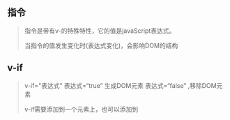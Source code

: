## 指令

> 指令是带有v-的特殊特性，它的值是javaScript表达式。
>
> 当指令的值发生变化时(表达式变化)，会影响DOM的结构

## v-if

> v-if="表达式"   表达式=“true” 生成DOM元素  表达式=“false” ,移除DOM元素
>
> v-if需要添加到一个元素上，也可以添加到<template>元素上，这样就会切换多个元素

```javascript
<template v-if = "ok">
    <h1>Title1</h1>
	<h1>Title2</h1>
</template>

data:{
    ok:true
}
```

## v-show

> 与v-if有点小差别，v-show表达式的值如果为false,元素会被隐藏，但不会被移除。style="display:none"
>
> v-show的元素在一开始就会被编译，它的操作可以理解为CSS的切换。而v-if如果初始渲染的时候条件为假，不会被编译。v-if有更高的切换消耗，v-show有更高的初始渲染消耗。
>
> v-show不支持template语法

## v-else

> 必须跟着v-if/v-show

```javascript
<div v-if="type === 'A'">
	 A
</div>
<div v-else-if="type === 'B'">
	B
</div>
<div v-else-if="type === 'C'">
	C
</div>
<div v-else>
	Not A/B/C
</div>

data:{
    type:'D'
}
```

## v-model

> 1、在`input`、`select`、`text`、`checkbox`、`radio`等表单元素上进行数据双向绑定
>
> 2、v-model后添加多个参数（`number`、`lazy`、`debounce`）
>
> 3、`v-model` 会忽略所有表单元素的 `value`、`checked`、`selected` 特性的初始值而总是将 Vue 实例的数据作为数据来源。你应该通过 JavaScript 在组件的 `data` 选项中声明初始值。

### text

> text的v-model绑定的是一个text字符串

```javascript
	<input type="text" v-model="name" placeholder="请输入......">
	<textarea v-model="age" placeholder="请输入......"></textarea>
 	<p>Message is: {{name}}</p>
    <p>Age is: {{age}}</p>
    data:{
        //总是将vue实例的数据作为数据来源
         	name:"",
            age:20
         },
```

````javascript
  <input type="text"  v-model="name" value="???" placeholder="请输入......">
 //即便Input中有value属性，但Input中的值还是与name进行绑定
````

### checkbox

> 复选框的v-model绑定的是一个布尔值，即是否勾选。（X） 这种说法其实是不准确 的
>
> 

- 单个复选框

  ```javascript
  <input type="checkbox"  v-model="checked">
  <label for="checkbox">{{checked}}</label>
   data:{
            checked:false
          },
  ```

- 多个复选框

  + 例1

    ```javascript
    <input type="checkbox"  value="flash" v-model="bizLines"><label for="flash">快车</label>
    <input type="checkbox"  value="premium"  v-model="bizLines"><label for="premium">专车</label>
    <input type="checkbox"  value="bus"  v-model="bizLines"><label for="bus">大巴</label>
    <span>Checked Lines :{{bizLines}}</span>
    data:{
        bizLines:''
    }
    ```

    当复选框绑定的bizLines为一个字符串时候，当点击复选框的任意一个，bizLines都会变为true。bizLines的值在false和true之间切换。

  + 例2

    ```javascript
     <input type="checkbox"  value="flash" v-model="bizLines"><label for="flash">快车</label>
     <input type="checkbox"  value="premium"  v-model="bizLines"><label for="premium">专车</label>
     <input type="checkbox"  value="bus"  v-model="bizLines"><label for="bus">大巴</label>
     <span>Checked Lines :{{bizLines}}</span>
    data:{
        bizLines:''
    }
    ```

    当绑定的bizLines为一个空数组时，选中谁，谁的value就会添加到数组里，且数据是双向绑定的，所以，当我们初始化数据的数组里赋予上面的value值时，所对应的checkbox便会默认选中。

    

-------

checkbox里v-model对应的值依然是value，但是之前为什么是true或false？

1、checkbox和普通input一样，点击勾选其实就是输入value,而输入value会改变checked属性,所以会选中

​    当v-model对应“字符串”时会解析“字符串”为布尔值，v-model对应有值或是true，checkbox都会选中。

2、当v-model对应“数组”时有勾表示已选中，相当于赋值给，相当于有value，v-model对应value, 没有value属性时，点勾相当于将('null')赋值给value——>v-model('null'为字符串),有value属性时，点勾相当于将(value)赋值给value——>v-model，注意数据是双向绑定的，所以数组里的值对应着checkbox的value——>v-model。

### radio

> 当单选按钮被选中时，v-model中的变量值会被赋值为对应的value值

```javascript
  <input type="radio" id="one" value="One" v-model="picked">
  <label for="one">One</label>
  <br>
  <input type="radio" id="two" value="Two" v-model="picked">
  <label for="two">Two</label>
  <br>
  <span>Picked: {{ picked }}</span>
  
  data: {
    picked: ''
  }
```

### select

> select分单选与多选
>
> 单选：v-model绑定的是被选中的option的value值，如果没有value值，那么就是option中的内容
>
> 多选：v-model绑定的是一个数组，数组里面放的是选中的value值或option中的内容

```javascript
<select v-model="Line">
       <option value="flash">快车</option>
       <option>专车</option>
       <option value="bus">巴士</option>
</select>
data:{
    Line:''
}
```

```javascript
 <select v-model="Line" multiple>
       <option value="flash">快车</option>
       <option>专车</option>
       <option value="bus">巴士</option>
 </select>
data:{
    Line:[]
}
```

### 值绑定

> 之前我们给value所绑定的值都是字符串类型的，但事实上，可以除过字符串，还可以绑定其他的类型。
>
> 需要用 :value="其他类型"

```javascript
 	<input type="checkbox":value="flash" v-model="bizLines">//用：value去绑定
    <label for="flash">{{flash.name}}</label>
    <input type="checkbox":value="premium" v-model="bizLines">
    <label for="premium">{{premium.name}}</label>
    <input type="checkbox":value="bus" v-model="bizLines">
    <label for="bus">{{bus.name}}</label>
    <span>Checked bizLines:{{bizLines}}</span>

 data:{
         flash:{name:'快车'},
         premium:{name:'专车'},
         bus:{name:'巴士'},
         bizLines:[]  //bizLines[flash:{name:'快车'},premium:{name:'专车'}]
        }
```



```javascript
<input type="radio" v-model="pick" :value="a">
当选中时，vm.pick = vm.a
```

### v-model修饰指令

> lazy:  .lazy 懒加载修饰符之后，只有在输入框失去焦点或者按回车键时才会更新 content 值
>
> number: .number 修饰符让其转换为 number 类型
>
> trim:  .trim修饰符可以自动过滤掉输入框的首尾空格。

```
  <input type="text" v-model.lazy="content" placeholder="请输入" value="初始值" >
  <p>输入框：{{content}}</p>
 
  <input type="number" v-model.number="content" placeholder="请输入" >
  <p>输入值：{{content}}，输入类型：{{typeof content}}</p>
  
  <input type="text" v-model.trim="content" placeholder="请输入" value="初始值">
  <p>输入框：{{content}}</p>
```



## v-for

>基于一个数组来渲染一个列表
>
>v-for="item in items"    items源数据数组，item是迭代的数组
>
> v-for="(item, index) in items"   index是当前项的索引  

>基于一个对象来遍历
>
>v-for="(value,name,index) in object"  object源对象  name:键名   value:键值 index：当前项的索引

> key值：  :key="唯一标识" ,因为vue组件高度复用，增加Key可以标识组件的唯一性，为了更好地区别各个组件。

### 数组更新检测

#### 变异方法

改变原始数组

- `push()`  			尾添
- `pop()`                 尾移
- `shift() `             头添
- `unshift()`         头移
- `splice()`        数组的删除添加替换
- `sort()`
- `reverse()`

####  非变异方法

不会改变原始数组，而是生成了一个新数组，用新数组替换旧数组。

- `filter()`
- `concat()` 
-  `slice()`

#### $set与$remove

>Vue不能检测以下数组的变动
>
>- 当你利用索引直接设置一个数组项时，例如：`vm.items[indexOfItem] = newValue`
>- 当你修改数组的长度时，例如：`vm.items.length = newLength`

```
var vm = new Vue({
  data: {
    items: ['a', 'b', 'c']
  }
})
vm.items[1] = 'x' // 不是响应性的
解决方法：
Vue.set(vm.items,indexOfItem,newValue)
vm.items.splice(indexOfItem,1,newValue)
vm.$set(vm.items,indexOfItem,newValue)

vm.items.length = 2 // 不是响应性的
解决方法：
vm.items.splice(newLength)
```

>vue不能检测对象属性的添加或删除
>
>如果你添加了一个属性 如：vm.b = 2,那么它将不会是响应式的

```
var vm = new Vue({
  data: {
    userProfile: {
      name: 'Anika'
    }
  }
})
解决方法:
Vue.set(vm.userProfile, 'age', 27)
vm.$set(vm.userProfile, 'age', 27)
```

>$remove是splice的语法糖——从数组中查找并删除元素
>
>vm.items.splice(index,1)
>
>vm.items.$remove(index)

### 过滤/排序数组

>  创建一个计算属性

```javascript
 <ul>
 <li v-for="n in evenNumbers">{{ n }}</li>
 </ul> 

 data: {
 numbers: [ 1, 2, 3, 4, 5 ],
 },
 computed: {
 evenNumbers: function () {
  return this.numbers.filter(function (number) {
  return number % 2 === 0
  })
 }
 }
```

> 计算属性不适用的情况下 (例如，在嵌套 `v-for` 循环中) 你可以使用一个方法

```javascript
<ul>
 <li v-for="n in even(numbers)">{{ n }}</li>
 </ul> 

 data: {
 numbers: [ 1, 2, 3, 4, 5 ],
 },
 methods: {
 even: function (numbers) {
  return numbers.filter(function (number) {
  return number % 2 === 0
  })
 }
 }
```



## v-html

## v-on

## v-bind

## v-ref

## v-el

## v-pre

## v-cloak

## 自定义指令

